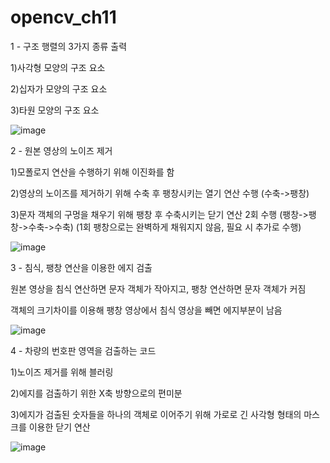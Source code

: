 # opencv_ch11

1 - 구조 행렬의 3가지 종류 출력

  1)사각형 모양의 구조 요소
  
  2)십자가 모양의 구조 요소
  
  3)타원 모양의 구조 요소

![image](https://github.com/lsy0727/opencv_ch11/assets/92630416/4b925626-ce63-433f-b3bc-88dac66fc27e)


2 - 원본 영상의 노이즈 제거

  1)모폴로지 연산을 수행하기 위해 이진화를 함
  
  2)영상의 노이즈를 제거하기 위해 수축 후 팽창시키는 열기 연산 수행 (수축->팽창)
  
  3)문자 객체의 구멍을 채우기 위해 팽창 후 수축시키는 닫기 연산 2회 수행 (팽창->팽창->수축->수축) (1회 팽창으로는 완벽하게 채워지지 않음, 필요 시 추가로 수행)

![image](https://github.com/lsy0727/opencv_ch11/assets/92630416/b5a2cbdc-9fc8-4cd0-900d-abf1f0f2d219)


3 - 침식, 팽창 연산을 이용한 에지 검출

  원본 영상을 침식 연산하면 문자 객체가 작아지고, 팽창 연산하면 문자 객체가 커짐
  
  객체의 크기차이를 이용해 팽창 영상에서 침식 영상을 빼면 에지부분이 남음

![image](https://github.com/lsy0727/opencv_ch11/assets/92630416/0a439fa8-4651-4785-9255-c42ca933850f)


4 - 차량의 번호판 영역을 검출하는 코드

  1)노이즈 제거를 위해 블러링
  
  2)에지를 검출하기 위한 X축 방향으로의 편미분
  
  3)에지가 검출된 숫자들을 하나의 객체로 이어주기 위해 가로로 긴 사각형 형태의 마스크를 이용한 닫기 연산

![image](https://github.com/lsy0727/opencv_ch11/assets/92630416/72b4f049-c16e-494c-90d8-c2869234adb7)

